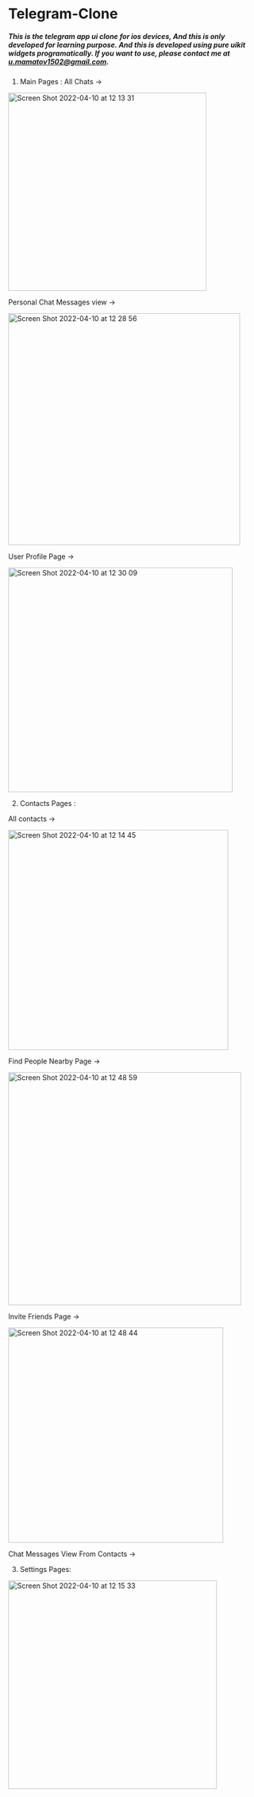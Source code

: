 # Telegram-Clone
##### This is the telegram app ui clone for ios devices, And this is only developed for learning purpose. And this is developed using pure uikit widgets programatically. If you want to use, please contact me at u.mamatov1502@gmail.com.
1. Main Pages : 
All Chats ->

<img width="399" alt="Screen Shot 2022-04-10 at 12 13 31" src="https://user-images.githubusercontent.com/101631926/162606852-35347085-8862-4ec6-8882-a4cb298ea4be.png">

Personal Chat Messages view -> 

<img width="467" alt="Screen Shot 2022-04-10 at 12 28 56" src="https://user-images.githubusercontent.com/101631926/162607600-b299f7de-d209-4c3d-af04-52df232d47d0.png">

User Profile Page ->

<img width="452" alt="Screen Shot 2022-04-10 at 12 30 09" src="https://user-images.githubusercontent.com/101631926/162607651-40e38ffb-adaa-4686-95ee-fe5cf9ebe1eb.png">


2. Contacts Pages :

All contacts ->

<img width="443" alt="Screen Shot 2022-04-10 at 12 14 45" src="https://user-images.githubusercontent.com/101631926/162607004-58a175e9-4b7f-4c92-bf3d-091cf78b20ee.png">

Find People Nearby Page ->

<img width="469" alt="Screen Shot 2022-04-10 at 12 48 59" src="https://user-images.githubusercontent.com/101631926/162608180-197cff30-5283-440e-ae3c-80aaf5dfca02.png">


Invite Friends Page ->

<img width="433" alt="Screen Shot 2022-04-10 at 12 48 44" src="https://user-images.githubusercontent.com/101631926/162608209-4427764f-8b4f-4d5a-a053-d4798aab2cb6.png">


Chat Messages View From Contacts -> 



3. Settings Pages:

 <img width="420" alt="Screen Shot 2022-04-10 at 12 15 33" src="https://user-images.githubusercontent.com/101631926/162607035-ca466a84-56bc-4c73-995e-237d2367f30d.png">
